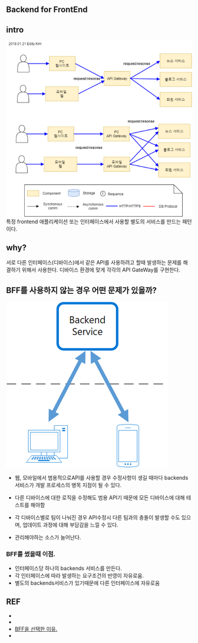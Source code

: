 ## Backend for FrontEnd



## intro
![](/resource/img/etc/BFF.png)
특정 frontend 애플리케이션 또는 인터페이스에서 사용할 별도의 서비스를 만드는 패턴이다.



## why?
서로 다른 인터페이스(디바이스)에서 같은 API를 사용하려고 할때 발생하는 문제를 해결하기 위해서 사용한다.
디바이스 환경에 맞게 각각의 API GateWay를 구현한다.


## BFF를 사용하지 않는 경우 어떤 문제가 있을까?
![](/resource/img/etc/backend-for-frontend.png)

- 웹, 모바일에서 범용적으로API를 사용할 경우 수정사항이 생길 때마다 backends 서비스가 개발 프로세스의 병목 지점이 될 수 있다.

- 다른 디바이스에 대한 로직을 수정해도 범용 API기 때문에 모든 디바이스에 대해 테스트를 해야함

- 각 디바이스별로 팀이 나눠진 경우 API수정시 다른 팀과의 충돌이 발생할 수도 있으며, 업데이트 과정에 대해 부담감을 느낄 수 있다.

- 관리해야하는 소스가 늘어난다.


### BFF를 썼을때 이점.
- 인터페이스당 하나의 backends 서비스를 만든다.
- 각 인터페이스에 따라 발생하는 요구조건의 반영이 자유로움.
- 별도의 backends서비스가 있기때문에 다른 인터페이스에 자유로움





## REF
- [](https://sarc.io/index.php/cloud/1984-cdp-bff)
- [](https://brunch.co.kr/@springboot/38)
- [BFF을 선택한 이유.](https://medium.com/@giljae/back-end-for-front-end-pattern-bff-4b73f29858d6)
- [](https://docs.microsoft.com/ko-kr/dotnet/architecture/microservices/architect-microservice-container-applications/direct-client-to-microservice-communication-versus-the-api-gateway-pattern)